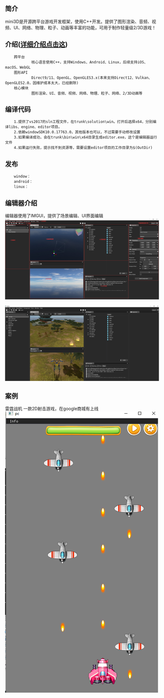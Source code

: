 ## 简介
mini3D是开源跨平台游戏开发框架，使用C++开发。提供了图形渲染、音频、视频、UI、网络、物理、粒子、动画等丰富的功能，可用于制作轻量级2/3D游戏！    
## 介绍([详细介绍点击这](https://oayx.github.io/Mini3D_Site/))
        跨平台  
                核心语言使用C++，支持Windows、Android、Linux，后续支持iOS、macOS、WebGL  
        图形API  
                Direct9/11、OpenGL、OpenGLES3.x(本来支持Direct12、Vulkan、OpenGLES2.0，因维护成本太大，已经删除) 
        核心模块  
                图形渲染、UI、音频、视频、网络、物理、粒子、网络、2/3D动画等  
## 编译代码
        1.提供了vs2017的sln工程文件，在trunk\solution\win。打开后选择x64，分别编译libs、engine、editor项目。
        2.依赖windowSDK10.0.17763.0，其他版本也可以，不过需要手动修改设置
        3.如果编译成功，会在trunk\bin\win\x64目录生成editor.exe，这个是编辑器运行文件
		4.如果运行失败，提示找不到资源等，需要设置editor项目的工作目录为$(OutDir)
## 发布
        window：
        android：
        linux：
## 编辑器介绍  
编辑器使用了IMGUI，提供了场景编辑、UI界面编辑
<br><img src='images/主界面.png'><br>
<br><img src='images/编辑器截图.png'><br>
## 案例
雷霆战机
一款2D射击游戏，在google商城有上线
<br><img src='images/fighter.png'><br>

